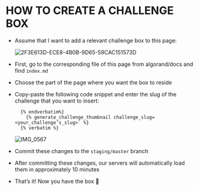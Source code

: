# HOW TO CREATE A CHALLENGE BOX 

- Assume that I want to add a relevant challenge box to this page:

  ![2F3E613D-ECE8-4B0B-9D65-59CAC151573D](https://user-images.githubusercontent.com/44210825/173040949-6df7fe6f-fbbe-4e8f-aecc-3cb1615083ae.JPG)
  
- First, go to the corresponding file of this page from algorand/docs and find `index.md`

- Choose the part of the page where you want the box to reside

- Copy-paste the following code snippet and enter the slug of the challenge that you want to insert:

    ```
      {% endverbatim%}
        {% generate_challenge_thumbnail challenge_slug=<your_challenge’s_slug>` %}
      {% verbatim %}
    ```
  ![IMG_0567](https://user-images.githubusercontent.com/44210825/173041822-bc64e6a1-8258-4e35-9b96-073a66f15d57.jpg)

- Commit these changes to the `staging/master` branch

- After committing these changes, our servers will automatically load them in approximately 10 minutes

- That’s it! Now you have the box 🚀
